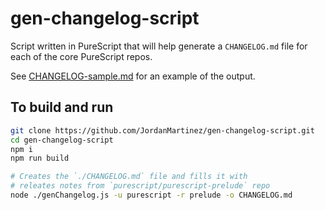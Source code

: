 # gen-changelog-script

Script written in PureScript that will help generate a `CHANGELOG.md` file for each of the core PureScript repos.

See [CHANGELOG-sample.md](./CHANGELOG-sample.md) for an example of the output.

## To build and run

```bash
git clone https://github.com/JordanMartinez/gen-changelog-script.git
cd gen-changelog-script
npm i
npm run build

# Creates the `./CHANGELOG.md` file and fills it with
# releates notes from `purescript/purescript-prelude` repo
node ./genChangelog.js -u purescript -r prelude -o CHANGELOG.md
```
